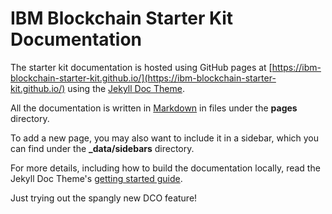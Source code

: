 # IBM Blockchain Starter Kit Documentation

The starter kit documentation is hosted using GitHub pages at [https://ibm-blockchain-starter-kit.github.io/](https://ibm-blockchain-starter-kit.github.io/) using the [Jekyll Doc Theme](https://github.com/tomjoht/documentation-theme-jekyll).

All the documentation is written in [Markdown](https://daringfireball.net/projects/markdown/syntax) in files under the **pages** directory.

To add a new page, you may also want to include it in a sidebar, which you can find under the **_data/sidebars** directory.

For more details, including how to build the documentation locally, read the Jekyll Doc Theme's [getting started guide](https://idratherbewriting.com/documentation-theme-jekyll/index.html).

Just trying out the spangly new DCO feature!
